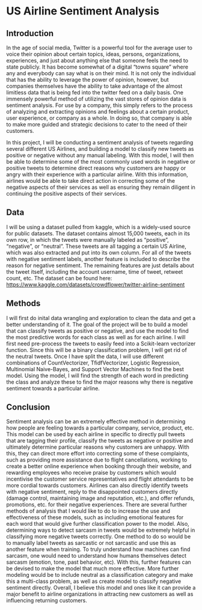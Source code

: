 # US Airline Sentiment Analysis


## Introduction

In the age of social media, Twitter is a powerful tool for the average user to voice their opinion about certain topics, ideas, persons, organizations, experiences, and just about anything else that someone feels the need to state publicly. It has become somewhat of a digital “towns square” where any and everybody can say what is on their mind. It is not only the individual that has the ability to leverage the power of opinion, however, but companies themselves have the ability to take advantage of the almost limitless data that is being fed into the twitter feed on a daily basis. One immensely powerful method of utilizing the vast stores of opinion data is sentiment analysis. For use by a company, this simply refers to the process of analyzing and extracting opinions and feelings about a certain product, user experience, or company as a whole. In doing so, that company is able to make more guided and strategic decisions to cater to the need of their customers. 

In this project, I will be conducting a sentiment analysis of tweets regarding several different US Airlines, and building a model to classify new tweets as positive or negative without any manual labeling. With this model, I will then be able to determine some of the most commonly used words in negative or positive tweets to determine direct reasons why customers are happy or angry with their experience with a particular airline. With this information, airlines would be able to take direct action in correcting some of the negative aspects of their services as well as ensuring they remain diligent in continuing the positive aspects of their services. 

## Data

I will be using a dataset pulled from kaggle, which is a widely-used source for public datasets. The dataset contains almost 15,000 tweets, each in its own row, in which the tweets were manually labeled as “positive”, “negative”, or “neutral”. These tweets are all tagging a certain US Airline, which was also extracted and put into its own column. For all of the tweets with negative sentiment labels, another feature is included to describe the reason for negative sentiment. The remaining features are just details about the tweet itself, including the account username, time of tweet, retweet count, etc. 
The dataset can be found here: https://www.kaggle.com/datasets/crowdflower/twitter-airline-sentiment

## Methods

I will first do inital data wrangling and exploration to clean the data and get a better understanding of it. The goal of the project will be to build a model that can classify tweets as positive or negative, and use the model to find the most predictive words for each class as well as for each airline.  I will first need pre-process the tweets to easily feed into a Scikit-learn vectorizer function. Since this will be a binary classification problem, I will get rid of the neutral tweets. Once I have split the data, I will use different combinations of CountVectorizer, TfidfVectorizer, Logistic Regression, Multinomial Naive-Bayes, and Support Vector Machines to find the best model. Using the model, I will find the strength of each word in predicting the class and analyze these to find the major reasons why there is negative sentiment towards a particular airline.

## Conclusion

Sentiment analysis can be an extremely effective method in determining how people are feeling towards a particular company, service, product, etc. This model can be used by each airline in specific to directly pull tweets that are tagging their profile, classify the tweets as negative or positive and ultimately determine particular reasons why customers are unhappy. With this, they can direct more effort into correcting some of these complaints, such as providing more assistance due to flight cancellations, working to create a better online experience when booking through their website, and rewarding employees who receive praise by customers which would incentivise the customer service representatives and flight attendants to be more cordial towards customers. Airlines can also directly identify tweets with negative sentiment, reply to the disappointed customers directly (damage control, maintaining image and reputation, etc.), and offer refunds, promotions, etc. for their negative experiences. There are several further methods of analysis that I would like to do to increase the use and effectiveness of these models, such as including emotional features for each word that would give further classification power to the model. Also, determining ways to detect sarcasm in tweets would be extremely helpful in classifying more negative tweets correctly. One method to do so would be to manually label tweets as sarcastic or not sarcastic and use this as another feature when training. To truly understand how machines can find sarcasm, one would need to understand how humans themselves detect sarcasm (emotion, tone, past behavior, etc). With this, further features can be devised to make the model that much more effective. More further modeling would be to include neutral as a classification category and make this a multi-class problem, as well as create model to classify negative sentiment directly. Overall, I believe this model and ones like it can provide a major benefit to airline organizations in attracting new customers as well as influencing returning customers. 
